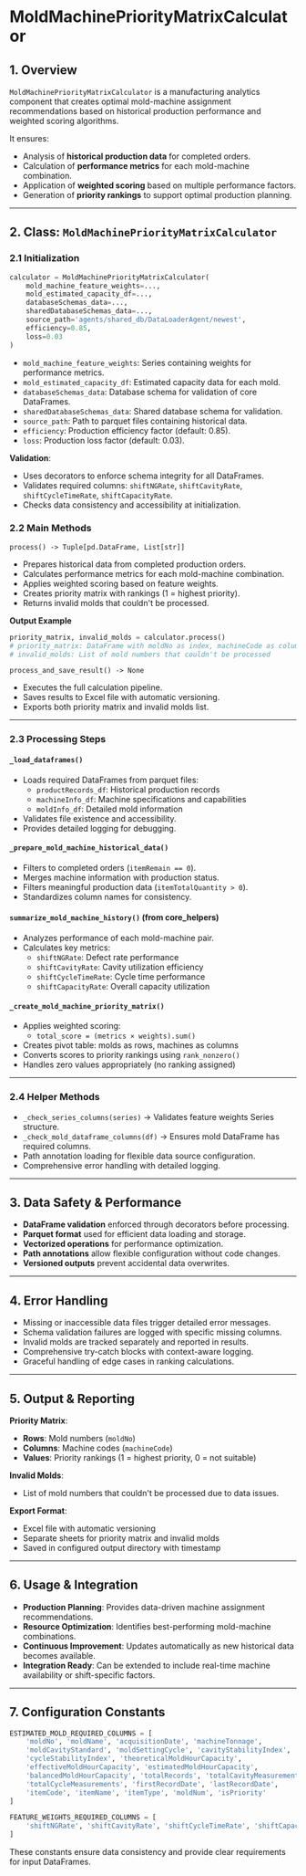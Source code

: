 # MoldMachinePriorityMatrixCalculator

## 1. Overview

`MoldMachinePriorityMatrixCalculator` is a manufacturing analytics component that creates optimal mold-machine assignment recommendations based on historical production performance and weighted scoring algorithms.

It ensures:
- Analysis of **historical production data** for completed orders.
- Calculation of **performance metrics** for each mold-machine combination.
- Application of **weighted scoring** based on multiple performance factors.
- Generation of **priority rankings** to support optimal production planning.

---

## 2. Class: `MoldMachinePriorityMatrixCalculator`

### 2.1 Initialization

```python
calculator = MoldMachinePriorityMatrixCalculator(
    mold_machine_feature_weights=...,
    mold_estimated_capacity_df=...,
    databaseSchemas_data=...,
    sharedDatabaseSchemas_data=...,
    source_path='agents/shared_db/DataLoaderAgent/newest',
    efficiency=0.85,
    loss=0.03
)
```

- `mold_machine_feature_weights`: Series containing weights for performance metrics.
- `mold_estimated_capacity_df`: Estimated capacity data for each mold.
- `databaseSchemas_data`: Database schema for validation of core DataFrames.
- `sharedDatabaseSchemas_data`: Shared database schema for validation.
- `source_path`: Path to parquet files containing historical data.
- `efficiency`: Production efficiency factor (default: 0.85).
- `loss`: Production loss factor (default: 0.03).

**Validation**:
- Uses decorators to enforce schema integrity for all DataFrames.
- Validates required columns: `shiftNGRate`, `shiftCavityRate`, `shiftCycleTimeRate`, `shiftCapacityRate`.
- Checks data consistency and accessibility at initialization.

### 2.2 Main Methods

`process() -> Tuple[pd.DataFrame, List[str]]`

- Prepares historical data from completed production orders.
- Calculates performance metrics for each mold-machine combination.
- Applies weighted scoring based on feature weights.
- Creates priority matrix with rankings (1 = highest priority).
- Returns invalid molds that couldn't be processed.

**Output Example**

```python
priority_matrix, invalid_molds = calculator.process()
# priority_matrix: DataFrame with moldNo as index, machineCode as columns, rankings as values
# invalid_molds: List of mold numbers that couldn't be processed
```

`process_and_save_result() -> None`

- Executes the full calculation pipeline.
- Saves results to Excel file with automatic versioning.
- Exports both priority matrix and invalid molds list.

---

### 2.3 Processing Steps

#### `_load_dataframes()`
- Loads required DataFrames from parquet files:
  - `productRecords_df`: Historical production records
  - `machineInfo_df`: Machine specifications and capabilities
  - `moldInfo_df`: Detailed mold information
- Validates file existence and accessibility.
- Provides detailed logging for debugging.

#### `_prepare_mold_machine_historical_data()`
- Filters to completed orders (`itemRemain == 0`).
- Merges machine information with production status.
- Filters meaningful production data (`itemTotalQuantity > 0`).
- Standardizes column names for consistency.

#### `summarize_mold_machine_history()` (from core_helpers)
- Analyzes performance of each mold-machine pair.
- Calculates key metrics:
  - `shiftNGRate`: Defect rate performance
  - `shiftCavityRate`: Cavity utilization efficiency  
  - `shiftCycleTimeRate`: Cycle time performance
  - `shiftCapacityRate`: Overall capacity utilization

#### `_create_mold_machine_priority_matrix()`
- Applies weighted scoring:
  - `total_score = (metrics × weights).sum()`
- Creates pivot table: molds as rows, machines as columns
- Converts scores to priority rankings using `rank_nonzero()`
- Handles zero values appropriately (no ranking assigned)

---

### 2.4 Helper Methods

- `_check_series_columns(series)` → Validates feature weights Series structure.
- `_check_mold_dataframe_columns(df)` → Ensures mold DataFrame has required columns.
- Path annotation loading for flexible data source configuration.
- Comprehensive error handling with detailed logging.

---

## 3. Data Safety & Performance

- **DataFrame validation** enforced through decorators before processing.
- **Parquet format** used for efficient data loading and storage.
- **Vectorized operations** for performance optimization.
- **Path annotations** allow flexible configuration without code changes.
- **Versioned outputs** prevent accidental data overwrites.

---

## 4. Error Handling

- Missing or inaccessible data files trigger detailed error messages.
- Schema validation failures are logged with specific missing columns.
- Invalid molds are tracked separately and reported in results.
- Comprehensive try-catch blocks with context-aware logging.
- Graceful handling of edge cases in ranking calculations.

---

## 5. Output & Reporting

**Priority Matrix**:
- **Rows**: Mold numbers (`moldNo`)
- **Columns**: Machine codes (`machineCode`)
- **Values**: Priority rankings (1 = highest priority, 0 = not suitable)

**Invalid Molds**:
- List of mold numbers that couldn't be processed due to data issues.

**Export Format**:
- Excel file with automatic versioning
- Separate sheets for priority matrix and invalid molds
- Saved in configured output directory with timestamp

---

## 6. Usage & Integration

- **Production Planning**: Provides data-driven machine assignment recommendations.
- **Resource Optimization**: Identifies best-performing mold-machine combinations.
- **Continuous Improvement**: Updates automatically as new historical data becomes available.
- **Integration Ready**: Can be extended to include real-time machine availability or shift-specific factors.

---

## 7. Configuration Constants

```python
ESTIMATED_MOLD_REQUIRED_COLUMNS = [
    'moldNo', 'moldName', 'acquisitionDate', 'machineTonnage',
    'moldCavityStandard', 'moldSettingCycle', 'cavityStabilityIndex',
    'cycleStabilityIndex', 'theoreticalMoldHourCapacity',
    'effectiveMoldHourCapacity', 'estimatedMoldHourCapacity',
    'balancedMoldHourCapacity', 'totalRecords', 'totalCavityMeasurements',
    'totalCycleMeasurements', 'firstRecordDate', 'lastRecordDate',
    'itemCode', 'itemName', 'itemType', 'moldNum', 'isPriority'
]

FEATURE_WEIGHTS_REQUIRED_COLUMNS = [
    'shiftNGRate', 'shiftCavityRate', 'shiftCycleTimeRate', 'shiftCapacityRate'
]
```
These constants ensure data consistency and provide clear requirements for input DataFrames.